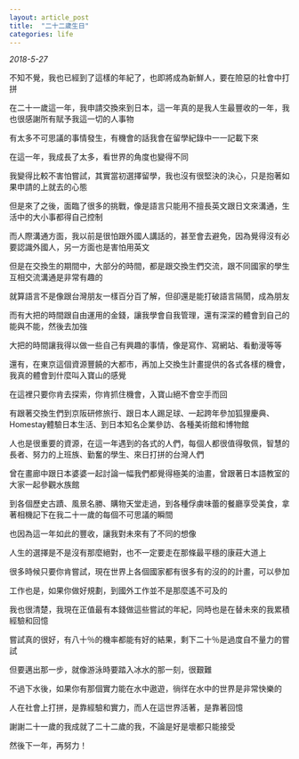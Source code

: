 ```yaml
---
layout: article_post
title:  "二十二歲生日"
categories: life
---
```


*2018-5-27*

不知不覺，我也已經到了這樣的年紀了，也即將成為新鮮人，要在險惡的社會中打拼

在二十一歲這一年，我申請交換來到日本，這一年真的是我人生最豐收的一年，我也很感謝所有賦予我這一切的人事物

有太多不可思議的事情發生，有機會的話我會在留學紀錄中一一記載下來

在這一年，我成長了太多，看世界的角度也變得不同

我變得比較不害怕嘗試，其實當初選擇留學，我也沒有很堅決的決心，只是抱著如果申請的上就去的心態

但是來了之後，面臨了很多的挑戰，像是語言只能用不擅長英文跟日文來溝通，生活中的大小事都得自己控制

而人際溝通方面，我以前是很怕跟外國人講話的，甚至會去避免，因為覺得沒有必要認識外國人，另一方面也是害怕用英文

但是在交換生的期間中，大部分的時間，都是跟交換生們交流，跟不同國家的學生互相交流溝通是非常有趣的

就算語言不是像跟台灣朋友一樣百分百了解，但卻還是能打破語言隔閡，成為朋友

而有大把的時間跟自由運用的金錢，讓我學會自我管理，還有深深的體會到自己的能與不能，然後去加強

大把的時間讓我得以做一些自己有興趣的事情，像是寫作、寫網站、看動漫等等

還有，在東京這個資源豐饒的大都市，再加上交換生計畫提供的各式各樣的機會，我真的體會到什麼叫入寶山的感覺

在這裡只要你肯去探索，你肯抓住機會，入寶山絕不會空手而回

有跟著交換生們到京阪研修旅行、跟日本人踢足球、一起跨年參加狐狸慶典、Homestay體驗日本生活、到日本知名企業參訪、各種美術館和博物館

人也是很重要的資源，在這一年遇到的各式的人們，每個人都很值得敬佩，智慧的長者、努力的上班族、勤奮的學生、來日打拼的台灣人們

曾在畫廊中跟日本婆婆一起討論一幅我們都覺得極美的油畫，曾跟著日本語教室的大家一起參觀水族館

到各個歷史古蹟、風景名勝、購物天堂走過，到各種俘虜味蕾的餐廳享受美食，拿著相機記下在我二十一歲的每個不可思議的瞬間

也因為這一年如此的豐收，讓我對未來有了不同的想像

人生的選擇是不是沒有那麼絕對，也不一定要走在那條最平穩的康莊大道上

很多時候只要你肯嘗試，現在世界上各個國家都有很多有的沒的的計畫，可以參加

工作也是，如果你做好規劃，到國外工作並不是那麼遙不可及的

我也很清楚，我現在正值最有本錢做這些嘗試的年紀，同時也是在替未來的我累積經驗和回憶

嘗試真的很好，有八十％的機率都能有好的結果，剩下二十％是過度自不量力的嘗試

但要邁出那一步，就像游泳時要踏入冰水的那一刻，很艱難

不過下水後，如果你有那個實力能在水中遨遊，徜徉在水中的世界是非常快樂的

人在社會上打拼，是靠經驗和實力，而人在這世界活著，是靠著回憶

謝謝二十一歲的我成就了二十二歲的我，不論是好是壞都只能接受

然後下一年，再努力！






